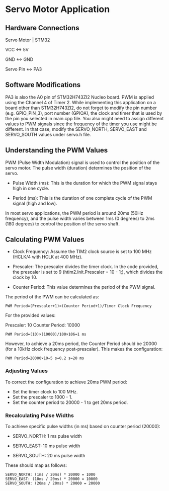 # Servo Motor Application


## Hardware Connections


Servo Motor  |      STM32 

VCC         <->     5V

GND         <->     GND

Servo Pin   <->     PA3


## Software Modifications

PA3 is also the A0 pin of STM32H743ZI2 Nucleo board. PWM is applied using the Channel 4 of Timer 2. While implementing this application on a board other than STM32H743ZI2, do not forget to modify the pin number (e.g. GPIO_PIN_3), port number (GPIOA), the clock and timer that is used by the pin you selected in main.cpp file. You also might need to assign different values to PWM signals since the frequency of the timer you use might be different. In that case, modify the SERVO_NORTH, SERVO_EAST and SERVO_SOUTH values under servo.h file.


## Understanding the PWM Values

PWM (Pulse Width Modulation) signal is used to control the position of the servo motor. The pulse width (duration) determines the position of the servo.

- Pulse Width (ms): This is the duration for which the PWM signal stays high in one cycle.

- Period (ms): This is the duration of one complete cycle of the PWM signal (high and low).


In most servo applications, the PWM period is around 20ms (50Hz frequency), and the pulse width varies between 1ms (0 degrees) to 2ms (180 degrees) to control the position of the servo shaft.


## Calculating PWM Values

- Clock Frequency: Assume the TIM2 clock source is set to 100 MHz (HCLK/4 with HCLK at 400 MHz).

- Prescaler: The prescaler divides the timer clock. In the code provided, the prescaler is set to 9 (htim2.Init.Prescaler = 10 - 1;), which divides the clock by 10.

- Counter Period: This value determines the period of the PWM signal.


The period of the PWM can be calculated as:

    PWM Period=(Prescaler+1)×(Counter Period+1)/Timer Clock Frequency


For the provided values:

Prescaler: 10
Counter Period: 10000

    PWM Period=(10)×(10000)/100×106=1 ms

However, to achieve a 20ms period, the Counter Period should be 20000 (for a 10kHz clock frequency post-prescaler). This makes the configuration:

    PWM Period=20000×10−5 s=0.2 s=20 ms


### Adjusting Values

To correct the configuration to achieve 20ms PWM period:

- Set the timer clock to 100 MHz.
- Set the prescaler to 1000 - 1.
- Set the counter period to 20000 - 1 to get 20ms period.


### Recalculating Pulse Widths

To achieve specific pulse widths (in ms) based on counter period (20000):

- SERVO_NORTH: 1 ms pulse width

- SERVO_EAST: 10 ms pulse width

- SERVO_SOUTH: 20 ms pulse width


These should map as follows:

    SERVO_NORTH: (1ms / 20ms) * 20000 = 1000
    SERVO_EAST: (10ms / 20ms) * 20000 = 10000
    SERVO_SOUTH: (20ms / 20ms) * 20000 = 20000